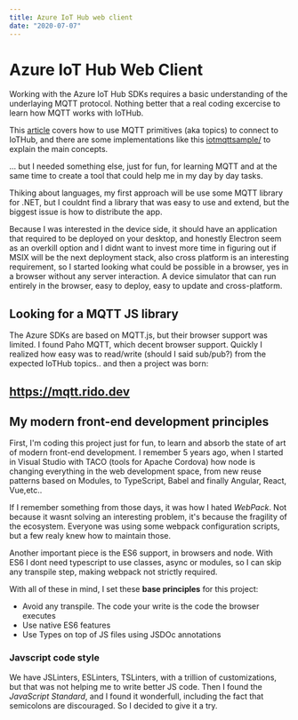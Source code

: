 ```yaml
---
title: Azure IoT Hub web client
date: "2020-07-07"
---
```


# Azure IoT Hub Web Client

Working with the Azure IoT Hub SDKs requires a basic understanding of the underlaying MQTT protocol. Nothing better that a real coding excercise to learn how MQTT works with IoTHub.

This [article](https://docs.microsoft.com/azure/iot-hub/iot-hub-mqtt-support) covers how to use MQTT primitives (aka topics) to connect to IoTHub, and there are some implementations like this [iotmqttsample/](https://github.com/Azure-Samples/IoTMQTTSample) to explain the main concepts. 

... but I needed something else, just for fun, for learning MQTT and at the same time to create a tool that could help me in my day by day tasks.

Thiking about languages, my first approach will be use some MQTT library for .NET, but I couldnt find a library that was easy to use and extend, but the biggest issue is how to distribute the app. 

Because I was interested in the device side, it should have an application that required to be deployed on your desktop, and honestly Electron seem as an overkill option and I didnt want to invest more time in figuring out if MSIX will be the next deployment stack, also cross platform is an interesting requirement, so I started looking what could be possible in a browser, yes in a browser without any server interaction. A device simulator that can run entirely in the browser, easy to deploy, easy to update and cross-platform.


## Looking for a MQTT JS library

The Azure SDKs are based on MQTT.js, but their browser support was limited. I found Paho MQTT, which decent browser support. Quickly I realized how easy was to read/write (should I said sub/pub?) from the expected IoTHub topics.. and then a project was born:

## https://mqtt.rido.dev 

## My modern front-end development principles

First, I'm coding this project just for fun, to learn and absorb the state of art of modern front-end development. I remember 5 years ago, when I started in Visual Studio with TACO (tools for Apache Cordova) how node is changing everything in the web development space, from new reuse patterns based on Modules, to TypeScript, Babel and finally Angular, React, Vue,etc..

If I remember something from those days, it was how I hated *WebPack*. Not because it wasnt solving an interesting problem, it's because the fragility of the ecosystem. Everyone was using some webpack configuration scripts, but a few realy knew how to maintain those.

Another important piece is the ES6 support, in browsers and node. With ES6 I dont need typescript to use classes, async or modules, so I can skip any transpile step, making webpack not strictly required.

With all of these in mind, I set these **base principles** for this project:

- Avoid any transpile. The code your write is the code the browser executes
- Use native ES6 features
- Use Types on top of JS files using JSDOc annotations

### Javscript code style

We have JSLinters, ESLinters, TSLinters, with a trillion of customizations, but that was not helping me to write better JS code. Then I found the _JavaScript Standard_, and I found it wonderfull, including the fact that semicolons are discouraged. So I decided to give it a try.





